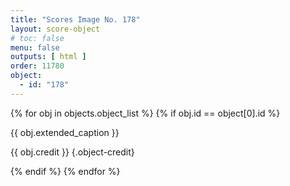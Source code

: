 ```yaml
---
title: "Scores Image No. 178"
layout: score-object
# toc: false
menu: false
outputs: [ html ]
order: 11780
object:
  - id: "178"
---
```


{% for obj in objects.object_list %}
{% if obj.id == object[0].id %}

{{ obj.extended_caption }}

{{ obj.credit }} {.object-credit}

{% endif %}
{% endfor %}
